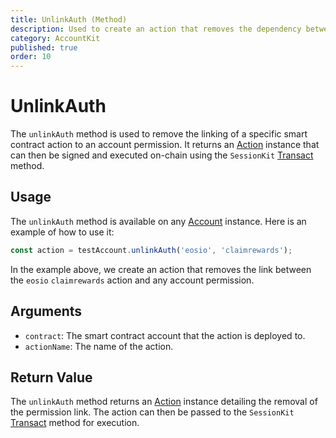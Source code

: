 ```yaml
---
title: UnlinkAuth (Method)
description: Used to create an action that removes the dependency between a smart contract action and a permission.
category: AccountKit
published: true
order: 10
---
```


# UnlinkAuth

The `unlinkAuth` method is used to remove the linking of a specific smart contract action to an account permission. It returns an [Action](/docs/antelope/action) instance that can then be signed and executed on-chain using the `SessionKit` [Transact](/docs/session-kit/transact) method.

## Usage

The `unlinkAuth` method is available on any [Account](/docs/account-kit/account) instance. Here is an example of how to use it:

```typescript
const action = testAccount.unlinkAuth('eosio', 'claimrewards');
```

In the example above, we create an action that removes the link between the `eosio` `claimrewards` action and any account permission.

## Arguments

- `contract`: The smart contract account that the action is deployed to.
- `actionName`: The name of the action.

## Return Value

The `unlinkAuth` method returns an [Action](/docs/antelope/action) instance detailing the removal of the permission link. The action can then be passed to the `SessionKit` [Transact](/docs/session-kit/transact) method for execution.
